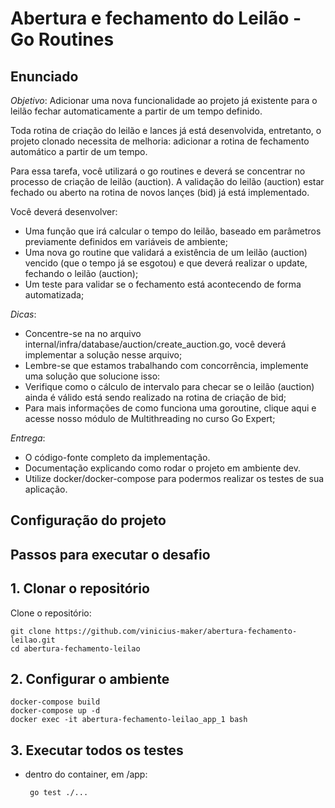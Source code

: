 # Abertura e fechamento do Leilão - Go Routines

## Enunciado

*Objetivo*: Adicionar uma nova funcionalidade ao projeto já existente para o leilão fechar automaticamente a partir de um tempo definido.

Toda rotina de criação do leilão e lances já está desenvolvida, entretanto, o projeto clonado necessita de melhoria: adicionar a rotina de fechamento automático a partir de um tempo.

Para essa tarefa, você utilizará o go routines e deverá se concentrar no processo de criação de leilão (auction). A validação do leilão (auction) estar fechado ou aberto na rotina de novos lançes (bid) já está implementado.

Você deverá desenvolver:

- Uma função que irá calcular o tempo do leilão, baseado em parâmetros previamente definidos em variáveis de ambiente;
- Uma nova go routine que validará a existência de um leilão (auction) vencido (que o tempo já se esgotou) e que deverá realizar o update, fechando o leilão (auction);
- Um teste para validar se o fechamento está acontecendo de forma automatizada;

*Dicas*:

- Concentre-se na no arquivo internal/infra/database/auction/create_auction.go, você deverá implementar a solução nesse arquivo;
- Lembre-se que estamos trabalhando com concorrência, implemente uma solução que solucione isso:
- Verifique como o cálculo de intervalo para checar se o leilão (auction) ainda é válido está sendo realizado na rotina de criação de bid;
- Para mais informações de como funciona uma goroutine, clique aqui e acesse nosso módulo de Multithreading no curso Go Expert;

*Entrega*:

- O código-fonte completo da implementação.
- Documentação explicando como rodar o projeto em ambiente dev.
- Utilize docker/docker-compose para podermos realizar os testes de sua aplicação.


## Configuração do projeto

## Passos para executar o desafio

## 1. Clonar o repositório

Clone o repositório:

   ```
   git clone https://github.com/vinicius-maker/abertura-fechamento-leilao.git
   cd abertura-fechamento-leilao
   ```

## 2. Configurar o ambiente

    docker-compose build
    docker-compose up -d
    docker exec -it abertura-fechamento-leilao_app_1 bash

## 3. Executar todos os testes

- dentro do container, em /app:

   ```bash
    go test ./...
   ```
